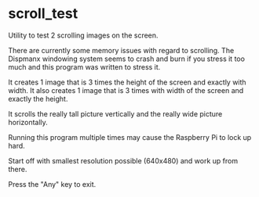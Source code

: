 scroll_test
===========

Utility to test 2 scrolling images on the screen.

There are currently some memory issues with regard to scrolling. The Dispmanx windowing system
seems to crash and burn if you stress it too much and this program was written to stress it.

It creates 1 image that is 3 times the height of the screen and exactly with width.
It also creates 1 image that is 3 times with width of the screen and exactly the height.

It scrolls the really tall picture vertically and the really wide picture horizontally.

Running this program multiple times may cause the Raspberry Pi to lock up hard.

Start off with smallest resolution possible (640x480) and work up from there.

Press the "Any" key to exit.
